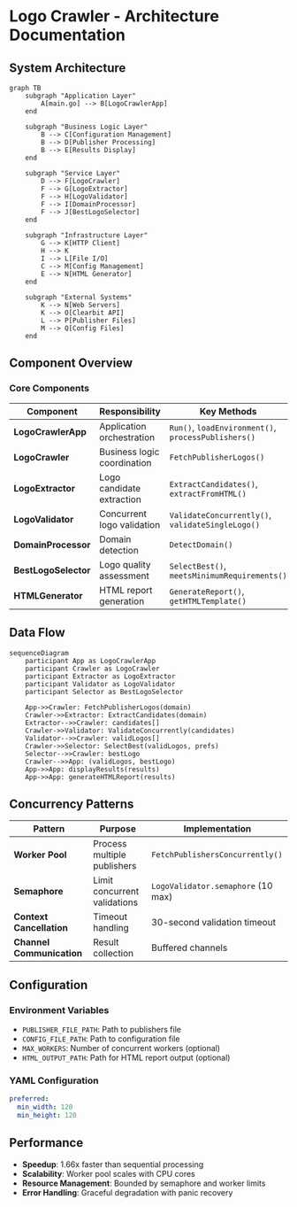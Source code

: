 # Logo Crawler - Architecture Documentation

## System Architecture

```mermaid
graph TB
    subgraph "Application Layer"
        A[main.go] --> B[LogoCrawlerApp]
    end
    
    subgraph "Business Logic Layer"
        B --> C[Configuration Management]
        B --> D[Publisher Processing]
        B --> E[Results Display]
    end
    
    subgraph "Service Layer"
        D --> F[LogoCrawler]
        F --> G[LogoExtractor]
        F --> H[LogoValidator]
        F --> I[DomainProcessor]
        F --> J[BestLogoSelector]
    end
    
    subgraph "Infrastructure Layer"
        G --> K[HTTP Client]
        H --> K
        I --> L[File I/O]
        C --> M[Config Management]
        E --> N[HTML Generator]
    end
    
    subgraph "External Systems"
        K --> N[Web Servers]
        K --> O[Clearbit API]
        L --> P[Publisher Files]
        M --> Q[Config Files]
    end
```

## Component Overview

### Core Components

| Component | Responsibility | Key Methods |
|-----------|---------------|-------------|
| **LogoCrawlerApp** | Application orchestration | `Run()`, `loadEnvironment()`, `processPublishers()` |
| **LogoCrawler** | Business logic coordination | `FetchPublisherLogos()` |
| **LogoExtractor** | Logo candidate extraction | `ExtractCandidates()`, `extractFromHTML()` |
| **LogoValidator** | Concurrent logo validation | `ValidateConcurrently()`, `validateSingleLogo()` |
| **DomainProcessor** | Domain detection | `DetectDomain()` |
| **BestLogoSelector** | Logo quality assessment | `SelectBest()`, `meetsMinimumRequirements()` |
| **HTMLGenerator** | HTML report generation | `GenerateReport()`, `getHTMLTemplate()` |

## Data Flow

```mermaid
sequenceDiagram
    participant App as LogoCrawlerApp
    participant Crawler as LogoCrawler
    participant Extractor as LogoExtractor
    participant Validator as LogoValidator
    participant Selector as BestLogoSelector
    
    App->>Crawler: FetchPublisherLogos(domain)
    Crawler->>Extractor: ExtractCandidates(domain)
    Extractor-->>Crawler: candidates[]
    Crawler->>Validator: ValidateConcurrently(candidates)
    Validator-->>Crawler: validLogos[]
    Crawler->>Selector: SelectBest(validLogos, prefs)
    Selector-->>Crawler: bestLogo
    Crawler-->>App: (validLogos, bestLogo)
    App->>App: displayResults(results)
    App->>App: generateHTMLReport(results)
```

## Concurrency Patterns

| Pattern | Purpose | Implementation |
|---------|---------|----------------|
| **Worker Pool** | Process multiple publishers | `FetchPublishersConcurrently()` |
| **Semaphore** | Limit concurrent validations | `LogoValidator.semaphore` (10 max) |
| **Context Cancellation** | Timeout handling | 30-second validation timeout |
| **Channel Communication** | Result collection | Buffered channels |

## Configuration

### Environment Variables
- `PUBLISHER_FILE_PATH`: Path to publishers file
- `CONFIG_FILE_PATH`: Path to configuration file  
- `MAX_WORKERS`: Number of concurrent workers (optional)
- `HTML_OUTPUT_PATH`: Path for HTML report output (optional)

### YAML Configuration
```yaml
preferred:
  min_width: 120
  min_height: 120
```

## Performance

- **Speedup**: 1.66x faster than sequential processing
- **Scalability**: Worker pool scales with CPU cores
- **Resource Management**: Bounded by semaphore and worker limits
- **Error Handling**: Graceful degradation with panic recovery
